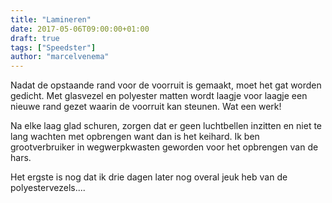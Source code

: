 ```yaml
---
title: "Lamineren"
date: 2017-05-06T09:00:00+01:00
draft: true
tags: ["Speedster"]
author: "marcelvenema"
---
```


Nadat de opstaande rand voor de voorruit is gemaakt, moet het gat worden gedicht. Met glasvezel en polyester matten wordt laagje voor laagje een nieuwe rand gezet waarin de voorruit kan steunen. Wat een werk! 


Na elke laag glad schuren, zorgen dat er geen luchtbellen inzitten en niet te lang wachten met opbrengen want dan is het keihard. Ik ben grootverbruiker in wegwerpkwasten geworden voor het opbrengen van de hars. 


Het ergste is nog dat ik drie dagen later nog overal jeuk heb van de polyestervezels....
